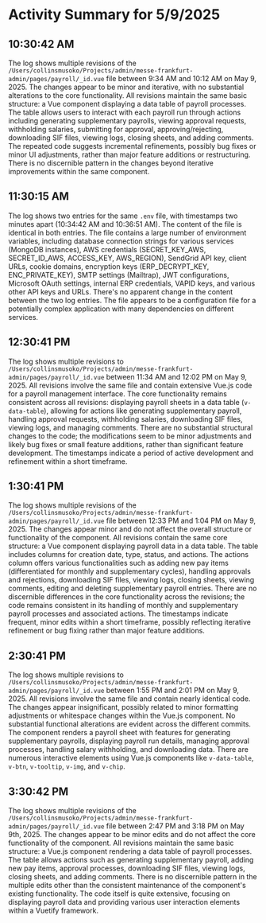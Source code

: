 # Activity Summary for 5/9/2025

## 10:30:42 AM
The log shows multiple revisions of the `/Users/collinsmusoko/Projects/admin/messe-frankfurt-admin/pages/payroll/_id.vue` file between 9:34 AM and 10:12 AM on May 9, 2025.  The changes appear to be minor and iterative, with no substantial alterations to the core functionality.  All revisions maintain the same basic structure: a Vue component displaying a data table of payroll processes. The table allows users to interact with each payroll run through actions including generating supplementary payrolls, viewing approval requests, withholding salaries, submitting for approval, approving/rejecting, downloading SIF files, viewing logs, closing sheets, and adding comments.  The repeated code suggests incremental refinements, possibly bug fixes or minor UI adjustments, rather than major feature additions or restructuring.  There is no discernible pattern in the changes beyond iterative improvements within the same component.


## 11:30:15 AM
The log shows two entries for the same `.env` file, with timestamps two minutes apart (10:34:42 AM and 10:36:51 AM).  The content of the file is identical in both entries.  The file contains a large number of environment variables, including database connection strings for various services (MongoDB instances), AWS credentials (SECRET_KEY_AWS, SECRET_ID_AWS, ACCESS_KEY, AWS_REGION), SendGrid API key,  client URLs, cookie domains, encryption keys (ERP_DECRYPT_KEY, ENC_PRIVATE_KEY), SMTP settings (Mailtrap), JWT configurations,  Microsoft OAuth settings, internal ERP credentials, VAPID keys, and various other API keys and URLs.  There's no apparent change in the content between the two log entries.  The file appears to be a configuration file for a potentially complex application with many dependencies on different services.


## 12:30:41 PM
The log shows multiple revisions to `/Users/collinsmusoko/Projects/admin/messe-frankfurt-admin/pages/payroll/_id.vue` between 11:34 AM and 12:02 PM on May 9, 2025.  All revisions involve the same file and contain extensive Vue.js code for a payroll management interface.  The core functionality remains consistent across all revisions: displaying payroll sheets in a data table (`v-data-table`), allowing for actions like generating supplementary payroll,  handling approval requests, withholding salaries, downloading SIF files, viewing logs, and managing comments. There are no substantial structural changes to the code; the modifications seem to be minor adjustments and likely bug fixes or small feature additions, rather than significant feature development.  The timestamps indicate a period of active development and refinement within a short timeframe.


## 1:30:41 PM
The log shows multiple revisions of the `/Users/collinsmusoko/Projects/admin/messe-frankfurt-admin/pages/payroll/_id.vue` file between 12:33 PM and 1:04 PM on May 9, 2025.  The changes appear minor and do not affect the overall structure or functionality of the component.  All revisions contain the same core structure: a Vue component displaying payroll data in a data table.  The table includes columns for creation date, type, status, and actions.  The actions column offers various functionalities such as adding new pay items (differentiated for monthly and supplementary cycles),  handling approvals and rejections, downloading SIF files, viewing logs, closing sheets, viewing comments, editing and deleting supplementary payroll entries.  There are no discernible differences in the core functionality across the revisions; the code remains consistent in its handling of monthly and supplementary payroll processes and associated actions. The timestamps indicate frequent, minor edits within a short timeframe, possibly reflecting iterative refinement or bug fixing rather than major feature additions.


## 2:30:41 PM
The log shows multiple revisions to `/Users/collinsmusoko/Projects/admin/messe-frankfurt-admin/pages/payroll/_id.vue` between 1:55 PM and 2:01 PM on May 9, 2025.  All revisions involve the same file and contain nearly identical code. The changes appear insignificant, possibly related to minor formatting adjustments or whitespace changes within the Vue.js component. No substantial functional alterations are evident across the different commits.  The component renders a payroll sheet with features for generating supplementary payrolls, displaying payroll run details, managing approval processes, handling salary withholding, and downloading data.  There are numerous interactive elements using Vue.js components like `v-data-table`, `v-btn`, `v-tooltip`, `v-img`, and `v-chip`.


## 3:30:42 PM
The log shows multiple revisions of the `/Users/collinsmusoko/Projects/admin/messe-frankfurt-admin/pages/payroll/_id.vue` file between 2:47 PM and 3:18 PM on May 9th, 2025.  The changes appear to be minor edits and do not affect the core functionality of the component.  All revisions maintain the same basic structure: a Vue.js component rendering a data table of payroll processes.  The table allows actions such as generating supplementary payroll, adding new pay items, approval processes, downloading SIF files, viewing logs, closing sheets, and adding comments.  There is no discernible pattern in the multiple edits other than the consistent maintenance of the component's existing functionality.  The code itself is quite extensive, focusing on displaying payroll data and providing various user interaction elements within a Vuetify framework.
